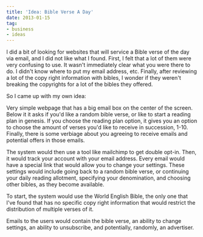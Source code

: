 ```yaml
---
title: 'Idea: Bible Verse A Day'
date: 2013-01-15
tag:
- business
- ideas
---
```

I did a bit of looking for websites that will service a Bible verse of the day via email, and I did not like what I found.  First, I felt that a lot of them were very confusing to use.  It wasn't immediately clear what you were there to do.  I didn't know where to put my email address, etc.  Finally, after reviewing a lot of the copy right information with bibles, I wonder if they weren't breaking the copyrights for a lot of the bibles they offered.

<!--more-->

So I came up with my own idea:

Very simple webpage that has a big email box on the center of the screen.  Below it it asks if you'd like a random bible verse, or like to start a reading plan in genesis.  If you choose the reading plan option, it gives you an option to choose the amount of verses you'd like to receive in succession, 1-10.  Finally, there is some verbiage about you agreeing to receive emails and potential offers in those emails.

The system would then use a tool like mailchimp to get double opt-in.  Then, it would track your account with your email address.  Every email would have a special link that would allow you to change your settings.  These settings would include going back to a random bible verse, or continuing your daily reading allotment, specifying your denomination, and choosing other bibles, as they become available.

To start, the system would use the World English Bible, the only one that I've found that has no specific copy right information that would restrict the distribution of multiple verses of it.

Emails to the users would contain the bible verse, an ability to change settings, an ability to unsubscribe, and potentially, randomly, an advertiser.
